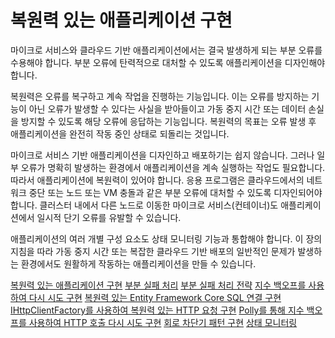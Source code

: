 # 복원력 있는 애플리케이션 구현

마이크로 서비스와 클라우드 기반 애플리케이션에서는 결국 발생하게 되는 부분 오류를 수용해야 합니다. 부분 오류에 탄력적으로 대처할 수 있도록 애플리케이션을 디자인해야 합니다.

복원력은 오류를 복구하고 계속 작업을 진행하는 기능입니다. 이는 오류를 방지하는 기능이 아닌 오류가 발생할 수 있다는 사실을 받아들이고 가동 중지 시간 또는 데이터 손실을 방지할 수 있도록 해당 오류에 응답하는 기능입니다. 복원력의 목표는 오류 발생 후 애플리케이션을 완전히 작동 중인 상태로 되돌리는 것입니다.

마이크로 서비스 기반 애플리케이션을 디자인하고 배포하기는 쉽지 않습니다. 그러나 일부 오류가 명확히 발생하는 환경에서 애플리케이션을 계속 실행하는 작업도 필요합니다. 따라서 애플리케이션에 복원력이 있어야 합니다. 응용 프로그램은 클라우드에서의 네트워크 중단 또는 노드 또는 VM 충돌과 같은 부분 오류에 대처할 수 있도록 디자인되어야 합니다. 클러스터 내에서 다른 노드로 이동한 마이크로 서비스(컨테이너)도 애플리케이션에서 일시적 단기 오류를 유발할 수 있습니다.

애플리케이션의 여러 개별 구성 요소도 상태 모니터링 기능과 통합해야 합니다. 이 장의 지침을 따라 가동 중지 시간 또는 복잡한 클라우드 기반 배포의 일반적인 문제가 발생하는 환경에서도 원활하게 작동하는 애플리케이션을 만들 수 있습니다.

[복원력 있는 애플리케이션 구현](index.md)
[부분 실패 처리](handle-partial-failure.md)
[부분 실패 처리 전략](partial-failure-strategies.md)
[지수 백오프를 사용하여 다시 시도 구현](implement-retries-exponential-backoff.md)
[복원력 있는 Entity Framework Core SQL 연결 구현](implement-resilient-entity-framework-core-sql-connections.md)
[IHttpClientFactory를 사용하여 복원력 있는 HTTP 요청 구현](use-httpclientfactory-to-implement-resilient-http-requests.md)
[Polly를 통해 지수 백오프를 사용하여 HTTP 호출 다시 시도 구현](implement-http-call-retries-exponential-backoff-polly.md)
[회로 차단기 패턴 구현](implement-circuit-breaker-pattern.md)
[상태 모니터링](monitor-app-health.md)
